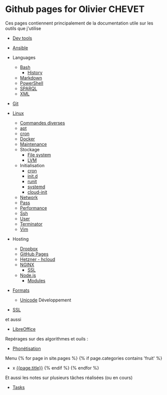 # Github pages for Olivier CHEVET

Ces pages contiennent principalement de la documentation utile sur les outils que j'utilise

- [Dev tools](/dev-tools)
- [Ansible](/ansible)

- Languages
  - [Bash](./bash)
    - [History](/bash/history)
  - [Markdown](/markdown)
  - [PowerShell](/powershell)
  - [SPARQL](/sparql)
  - [XML](/xml)
- [Git](./git)
- [Linux](/linux)
  - [Commandes diverses](/linux/general)
  - [apt](/linux/apt)
  - [cron](/linux/cron)
  - [Docker](/docker)
  - [Maintenance](/linux/maintenance)
  - Stockage
    - [File system](/linux/filesystem)
    - [LVM](/linux/lvm)
  - Initialisation
    - [cron](/linux/cron)
    - [init.d](/linux/init_d)
    - [runit](/linux/runit)
    - [systemd](/linux/systemd)
    - [cloud-init](/linux/cloud-init)
  - [Network](/linux/network)
  - [Pass](/pass)
  - [Performance](/linux/perf)
  - [Ssh](/ssh)
  - [User](/linux/user)
  - [Terminator](/linux/terminator)
  - [Vim](/vim)
- Hosting
  - [Dropbox](/linux/dropbox)
  - [GitHub Pages](/github-pages)
  - [Hetzner - hcloud](./hosting/hetzner)
  - [NGINX](/nginx)
    - [SSL](/nginx/ssl)
  - [Node.js](/node)
    - [Modules](/node/modules)
- [Formats](/formats)
  - [Unicode](/formats/unicode)
Développement
- [SSL](/css)

et aussi
- [LibreOffice](/libreoffice)

Repérages sur des algorithmes et ouils : 
- [Phonétisation](/phonétisation)


Menu
{% for page in site.pages %}
  {% if page.categories contains 'fruit' %}
- x [{{page.title}}]({{page.url}})
  {% endif %}
{% endfor %}


Et aussi les notes sur plusieurs tâches réalisées (ou en cours)

- [Tasks](./tasks)
